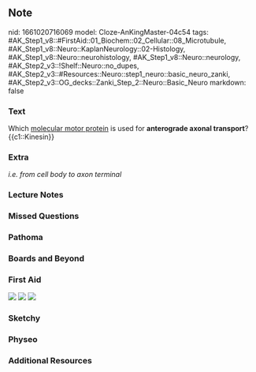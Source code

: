 ## Note
nid: 1661020716069
model: Cloze-AnKingMaster-04c54
tags: #AK_Step1_v8::#FirstAid::01_Biochem::02_Cellular::08_Microtubule, #AK_Step1_v8::Neuro::KaplanNeurology::02-Histology, #AK_Step1_v8::Neuro::neurohistology, #AK_Step1_v8::Neuro::neurology, #AK_Step2_v3::!Shelf::Neuro::no_dupes, #AK_Step2_v3::#Resources::Neuro::step1_neuro::basic_neuro_zanki, #AK_Step2_v3::OG_decks::Zanki_Step_2::Neuro::Basic_Neuro
markdown: false

### Text
<div>
  Which <u>molecular motor protein</u> is used for <b>anterograde
  axonal transport</b>?
</div>
<div>
  {{c1::Kinesin}}
</div>

### Extra
<i>i.e. from cell body to axon terminal</i>

### Lecture Notes


### Missed Questions


### Pathoma


### Boards and Beyond


### First Aid
<img src="tmpklvUs_.png"> <img src="tmpSlDXY3.png"> <img src= 
"tmpYjvCIi.png">

### Sketchy


### Physeo


### Additional Resources

